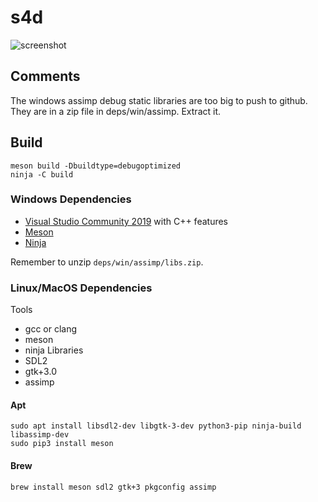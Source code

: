 # s4d

![screenshot](https://i.imgur.com/EmkPbuC.png)

## Comments

The windows assimp debug static libraries are too big to push to github. They are in a zip file in deps/win/assimp. Extract it.

## Build

```
meson build -Dbuildtype=debugoptimized
ninja -C build
```

### Windows Dependencies

- [Visual Studio Community 2019](https://visualstudio.microsoft.com/downloads/) with C++ features
- [Meson](https://mesonbuild.com/Getting-meson.html)
- [Ninja](https://github.com/ninja-build/ninja/releases)

Remember to unzip ``deps/win/assimp/libs.zip``.

### Linux/MacOS Dependencies

Tools
- gcc or clang
- meson
- ninja
Libraries
- SDL2
- gtk+3.0
- assimp

#### Apt
```
sudo apt install libsdl2-dev libgtk-3-dev python3-pip ninja-build libassimp-dev
sudo pip3 install meson
```

#### Brew
```
brew install meson sdl2 gtk+3 pkgconfig assimp
```
